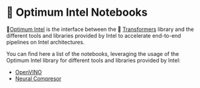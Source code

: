 <!---
Copyright 2020 The HuggingFace Team. All rights reserved.

Licensed under the Apache License, Version 2.0 (the "License");
you may not use this file except in compliance with the License.
You may obtain a copy of the License at

    http://www.apache.org/licenses/LICENSE-2.0

Unless required by applicable law or agreed to in writing, software
distributed under the License is distributed on an "AS IS" BASIS,
WITHOUT WARRANTIES OR CONDITIONS OF ANY KIND, either express or implied.
See the License for the specific language governing permissions and
limitations under the License.
-->

# 🤗 Optimum Intel Notebooks
🤗[Optimum Intel](https://github.com/huggingface/optimum-intel)  is the interface between the 🤗 [Transformers](https://github.com/huggingface/transformers) library and the different tools and libraries provided by Intel to accelerate end-to-end pipelines on Intel architectures.

You can find here a list of the notebooks, leveraging the usage of the Optimum Intel library for different tools and libraries provided by Intel:

* [OpenVINO](https://github.com/huggingface/optimum-intel/tree/main/notebooks/openvino)
* [Neural Compresor](https://github.com/huggingface/optimum-intel/tree/main/notebooks/neural_compressor)
